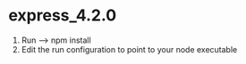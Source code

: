 express_4.2.0
=============

1. Run --> npm install
2. Edit the run configuration to point to your node executable
